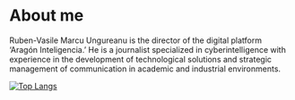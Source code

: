 <h1>About me</h1>
Ruben-Vasile Marcu Ungureanu is the director of the digital platform ‘Aragón Inteligencia.’ He is a journalist specialized in cyberintelligence with experience in the development of technological solutions and strategic management of communication in academic and industrial environments.
<br>

[![Top Langs](https://github-readme-stats.vercel.app/api/top-langs/?username=rubenvmu&layout=pie)](https://github.com/anuraghazra/github-readme-stats)
